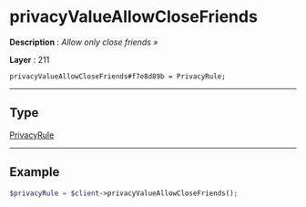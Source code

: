 # privacyValueAllowCloseFriends

**Description** : *Allow only close friends &raquo;*

**Layer** : 211

```tl
privacyValueAllowCloseFriends#f7e8d89b = PrivacyRule;
```

---

## Type

[PrivacyRule](type/PrivacyRule)

---

## Example

```php
$privacyRule = $client->privacyValueAllowCloseFriends();
```